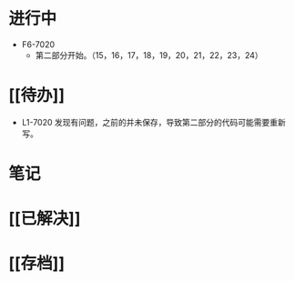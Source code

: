 # 进行中
- F6-7020
	- 第二部分开始。（15，16，17，18，19，20，21，22，23，24）
# [[待办]]
- L1-7020 发现有问题，之前的并未保存，导致第二部分的代码可能需要重新写。
# 笔记

# [[已解决]]

# [[存档]]